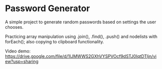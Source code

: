 # Password Generator

A simple project to generate random passwords based on settings the user chooses. 

Practicing array manipulation using .join(), .find(), .push() and nodelists with forEach(); also copying to clipboard functionality.

Video demo: https://drive.google.com/file/d/1IJMWWS2GXhVYSPVOcf9dSTJ0IqtDTljn/view?usp=sharing
